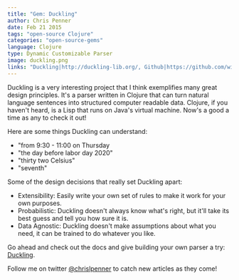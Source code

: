 ```yaml
---
title: "Gem: Duckling"
author: Chris Penner
date: Feb 21 2015
tags: "open-source Clojure"
categories: "open-source-gems"
language: Clojure
type: Dynamic Customizable Parser
image: duckling.png
links: "Duckling|http://duckling-lib.org/, Github|https://github.com/wit-ai/duckling"
---
```


Duckling is a very interesting project that I think exemplifies many great
design principles. It's a parser written in Clojure that can turn natural
language sentences into structured computer readable data. Clojure, if you
haven't heard, is a Lisp that runs on Java's virtual machine. Now's a good a
time as any to check it out!

Here are some things Duckling can understand:

* "from 9:30 - 11:00 on Thursday
* "the day before labor day 2020"
* "thirty two Celsius"
* "seventh"

Some of the design decisions that really set Duckling apart:

* Extensibility: Easily write your own set of rules to make it work for your own purposes.
* Probabilistic: Duckling doesn't always know what's right, but it'll take its
    best guess and tell you how sure it is.
* Data Agnostic: Duckling doesn't make assumptions about what you need, it can
    be trained to do whatever you like.

Go ahead and check out the docs and give building your own parser a try:
[Duckling](http://duckling-lib.org/ ).

Follow me on twitter [\@chrislpenner](http://www.twitter.com/chrislpenner) to catch new articles as they come!
